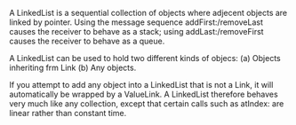A LinkedList is a sequential collection of objects where adjecent objects are linked by pointer. Using the message sequence addFirst:/removeLast causes the receiver to behave as a stack; using addLast:/removeFirst causes the receiver to behave as a queue.A LinkedList can be used to hold two different kinds of objecs:   (a) Objects inheriting frm Link  (b) Any objects.If you attempt to add any object into a LinkedList that is not a Link, it will automatically be wrapped by a ValueLink. A LinkedList therefore behaves very much like any collection, except that certain calls such as atIndex: are linear rather than constant time.